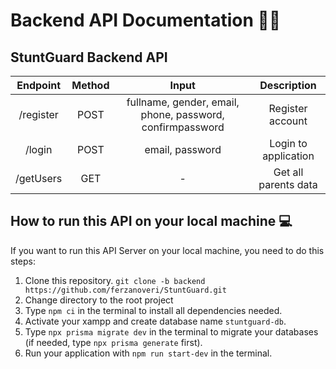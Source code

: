 # Backend API Documentation 🧑‍💻

## StuntGuard Backend API

| Endpoint | Method |                   Input                   |                Description                |
| :---------: | :------: | :------------------------------------------: | :------------------------------------------: |
| /register |  POST  | fullname, gender, email, phone, password, confirmpassword |       Register account      |
|  /login  |  POST  |              email, password              | Login to application |
|  /getUsers  |  GET  |                     -                     |             Get all parents data             |

## How to run this API on your local machine 💻

If you want to run this API Server on your local machine, you need to do this steps:

1. Clone this repository. `git clone -b backend https://github.com/ferzanoveri/StuntGuard.git`
2. Change directory to the root project
3. Type `npm ci` in the terminal to install all dependencies needed.
4. Activate your xampp and create database name `stuntguard-db`.
5. Type `npx prisma migrate dev` in the terminal to migrate your databases (if needed, type `npx prisma generate` first).
6. Run your application with `npm run start-dev` in the terminal.
